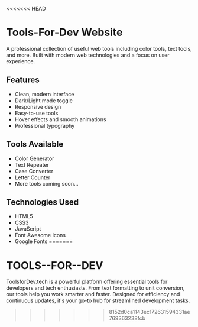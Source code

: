<<<<<<< HEAD
# Tools-For-Dev Website

A professional collection of useful web tools including color tools, text tools, and more. Built with modern web technologies and a focus on user experience.

## Features

- Clean, modern interface
- Dark/Light mode toggle
- Responsive design
- Easy-to-use tools
- Hover effects and smooth animations
- Professional typography

## Tools Available

- Color Generator
- Text Repeater
- Case Converter
- Letter Counter
- More tools coming soon...

## Technologies Used

- HTML5
- CSS3
- JavaScript
- Font Awesome Icons
- Google Fonts
=======
# TOOLS--FOR--DEV
ToolsforDev.tech is a powerful platform offering essential tools for developers and tech enthusiasts. From text formatting to unit conversion, our tools help you work smarter and faster. Designed for efficiency and continuous updates, it's your go-to hub for streamlined development tasks.
>>>>>>> 8152d0ca1143ec172631594331ae769363238fcb
